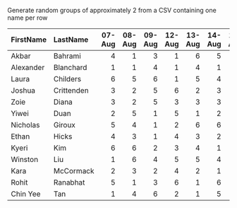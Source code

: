 Generate random groups of approximately 2 from a CSV containing one name
per row

| FirstName | LastName   |  07-Aug|  08-Aug|  09-Aug|  12-Aug|  13-Aug|  14-Aug|  15-Aug|  16-Aug|
|:----------|:-----------|-------:|-------:|-------:|-------:|-------:|-------:|-------:|-------:|
| Akbar     | Bahrami    |       4|       1|       3|       1|       6|       5|       6|       3|
| Alexander | Blanchard  |       1|       1|       4|       1|       4|       1|       4|       4|
| Laura     | Childers   |       6|       5|       6|       1|       5|       4|       5|       5|
| Joshua    | Crittenden |       3|       2|       5|       6|       2|       3|       3|       1|
| Zoie      | Diana      |       3|       2|       5|       3|       3|       3|       4|       3|
| Yiwei     | Duan       |       2|       5|       1|       5|       1|       2|       2|       2|
| Nicholas  | Giroux     |       5|       4|       1|       2|       6|       6|       1|       2|
| Ethan     | Hicks      |       4|       3|       1|       4|       3|       2|       5|       1|
| Kyeri     | Kim        |       6|       6|       2|       3|       4|       1|       2|       5|
| Winston   | Liu        |       1|       6|       4|       5|       5|       4|       6|       6|
| Kara      | McCormack  |       2|       3|       2|       4|       2|       1|       3|       1|
| Rohit     | Ranabhat   |       5|       1|       3|       6|       1|       6|       1|       4|
| Chin Yee  | Tan        |       1|       4|       6|       2|       1|       5|       1|       6|
